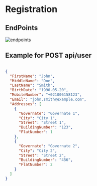 # Registration

## EndPoints
![endpoints](https://github.com/AhmedSadek10/Registration_.net/assets/161254569/b9af3c50-f142-48b5-9067-10d18a053fd6)

## Example for POST api/user

```json

{
  "FirstName": "John",
  "MiddleName": "Doe",
  "LastName": "Smith",
  "BirthDate": "1990-05-20",
  "MobileNumber": "+021006158123",
  "Email": "john.smith@example.com",
  "Addresses": [
    {
      "Governate": "Governate 1",
      "City": "City 1",
      "Street": "Street 1",
      "BuildingNumber": "123",
      "FlatNumber": 1
    },
    {
      "Governate": "Governate 2",
      "City": "City 2",
      "Street": "Street 2",
      "BuildingNumber": "456",
      "FlatNumber": 2
    }
  ]
}


```

